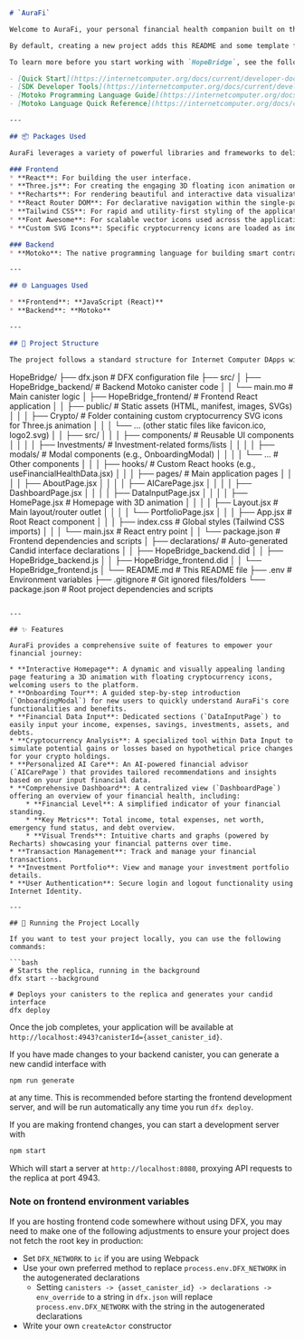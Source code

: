 ```markdown
# `AuraFi`

Welcome to AuraFi, your personal financial health companion built on the Internet Computer! This DApp (Decentralized Application) helps you track, analyze, and improve your financial well-being with smart insights and a secure, decentralized foundation.

By default, creating a new project adds this README and some template files to your project directory. You can edit these template files to customize your project and to include your own code to speed up the development cycle.

To learn more before you start working with `HopeBridge`, see the following documentation available online:

- [Quick Start](https://internetcomputer.org/docs/current/developer-docs/setup/deploy-locally)
- [SDK Developer Tools](https://internetcomputer.org/docs/current/developer-docs/setup/install)
- [Motoko Programming Language Guide](https://internetcomputer.org/docs/current/motoko/main/motoko)
- [Motoko Language Quick Reference](https://internetcomputer.org/docs/current/motoko/main/language-manual)

---

## 📦 Packages Used

AuraFi leverages a variety of powerful libraries and frameworks to deliver its features:

### Frontend
* **React**: For building the user interface.
* **Three.js**: For creating the engaging 3D floating icon animation on the homepage.
* **Recharts**: For rendering beautiful and interactive data visualizations (charts) on the Dashboard and Data Input pages.
* **React Router DOM**: For declarative navigation within the single-page application.
* **Tailwind CSS**: For rapid and utility-first styling of the application's UI.
* **Font Awesome**: For scalable vector icons used across the application (e.g., in the header and onboarding modal).
* **Custom SVG Icons**: Specific cryptocurrency icons are loaded as individual SVG files from the `public/Crypto/` folder for the Three.js animation on the homepage, offering high design flexibility.

### Backend
* **Motoko**: The native programming language for building smart contracts (canisters) on the Internet Computer.

---

## 🌐 Languages Used

* **Frontend**: **JavaScript (React)**
* **Backend**: **Motoko**

---

## 📁 Project Structure

The project follows a standard structure for Internet Computer DApps with a React frontend:

```

HopeBridge/
├── dfx.json                      \# DFX configuration file
├── src/
│   ├── HopeBridge\_backend/       \# Backend Motoko canister code
│   │   └── main.mo               \# Main canister logic
│   ├── HopeBridge\_frontend/      \# Frontend React application
│   │   ├── public/               \# Static assets (HTML, manifest, images, SVGs)
│   │   │   ├── Crypto/           \# Folder containing custom cryptocurrency SVG icons for Three.js animation
│   │   │   └── ... (other static files like favicon.ico, logo2.svg)
│   │   ├── src/
│   │   │   ├── components/       \# Reusable UI components
│   │   │   │   ├── Investments/  \# Investment-related forms/lists
│   │   │   │   ├── modals/       \# Modal components (e.g., OnboardingModal)
│   │   │   │   └── ...           \# Other components
│   │   │   ├── hooks/            \# Custom React hooks (e.g., useFinancialHealthData.jsx)
│   │   │   ├── pages/            \# Main application pages
│   │   │   │   ├── AboutPage.jsx
│   │   │   │   ├── AICarePage.jsx
│   │   │   │   ├── DashboardPage.jsx
│   │   │   │   ├── DataInputPage.jsx
│   │   │   │   ├── HomePage.jsx  \# Homepage with 3D animation
│   │   │   │   ├── Layout.jsx    \# Main layout/router outlet
│   │   │   │   └── PortfolioPage.jsx
│   │   │   ├── App.jsx           \# Root React component
│   │   │   ├── index.css         \# Global styles (Tailwind CSS imports)
│   │   │   └── main.jsx          \# React entry point
│   │   └── package.json          \# Frontend dependencies and scripts
│   ├── declarations/             \# Auto-generated Candid interface declarations
│   │   ├── HopeBridge\_backend.did
│   │   ├── HopeBridge\_backend.js
│   │   ├── HopeBridge\_frontend.did
│   │   └── HopeBridge\_frontend.js
│   └── README.md                 \# This README file
├── .env                          \# Environment variables
├── .gitignore                    \# Git ignored files/folders
└── package.json                  \# Root project dependencies and scripts

````

---

## ✨ Features

AuraFi provides a comprehensive suite of features to empower your financial journey:

* **Interactive Homepage**: A dynamic and visually appealing landing page featuring a 3D animation with floating cryptocurrency icons, welcoming users to the platform.
* **Onboarding Tour**: A guided step-by-step introduction (`OnboardingModal`) for new users to quickly understand AuraFi's core functionalities and benefits.
* **Financial Data Input**: Dedicated sections (`DataInputPage`) to easily input your income, expenses, savings, investments, assets, and debts.
* **Cryptocurrency Analysis**: A specialized tool within Data Input to simulate potential gains or losses based on hypothetical price changes for your crypto holdings.
* **Personalized AI Care**: An AI-powered financial advisor (`AICarePage`) that provides tailored recommendations and insights based on your input financial data.
* **Comprehensive Dashboard**: A centralized view (`DashboardPage`) offering an overview of your financial health, including:
    * **Financial Level**: A simplified indicator of your financial standing.
    * **Key Metrics**: Total income, total expenses, net worth, emergency fund status, and debt overview.
    * **Visual Trends**: Intuitive charts and graphs (powered by Recharts) showcasing your financial patterns over time.
* **Transaction Management**: Track and manage your financial transactions.
* **Investment Portfolio**: View and manage your investment portfolio details.
* **User Authentication**: Secure login and logout functionality using Internet Identity.

---

## 🚀 Running the Project Locally

If you want to test your project locally, you can use the following commands:

```bash
# Starts the replica, running in the background
dfx start --background

# Deploys your canisters to the replica and generates your candid interface
dfx deploy
````

Once the job completes, your application will be available at `http://localhost:4943?canisterId={asset_canister_id}`.

If you have made changes to your backend canister, you can generate a new candid interface with

```bash
npm run generate
```

at any time. This is recommended before starting the frontend development server, and will be run automatically any time you run `dfx deploy`.

If you are making frontend changes, you can start a development server with

```bash
npm start
```

Which will start a server at `http://localhost:8080`, proxying API requests to the replica at port 4943.

### Note on frontend environment variables

If you are hosting frontend code somewhere without using DFX, you may need to make one of the following adjustments to ensure your project does not fetch the root key in production:

  * Set `DFX_NETWORK` to `ic` if you are using Webpack
  * Use your own preferred method to replace `process.env.DFX_NETWORK` in the autogenerated declarations
      * Setting `canisters -> {asset_canister_id} -> declarations -> env_override` to a string in `dfx.json` will replace `process.env.DFX_NETWORK` with the string in the autogenerated declarations
  * Write your own `createActor` constructor

<!-- end list -->

```
```
